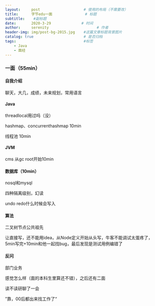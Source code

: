 ```yaml
---
layout:     post                    # 使用的布局（不需要改）
title:      字节edu一面               # 标题 
subtitle:    #副标题
date:       2020-3-29              # 时间
author:     serenity                      # 作者
header-img: img/post-bg-2015.jpg    #这篇文章标题背景图片
catalog: true                       # 是否归档
tags:                               #标签
    - Java
    - 面经
---
```


### 一面（55min）

#### 自我介绍

聊天，大几，成绩，未来规划，常用语言

#### Java

threadlocal用过吗（没）

hashmap、concurrenthashmap 10min

线程池 10min

#### JVM

cms 从gc root开始10min

#### 数据库（10min）

nosql和mysql

四种隔离级别，幻读

undo redo什么时候会写入

#### 算法

二叉树节点公共祖先

让直接写，还不能用idea，从Node定义开始从头写，牛客不能调试太蛋疼了，5min写完+10min和他一起找bug，最后发现是测试用例编错了

#### 反问

部门业务

感觉怎么样（面的本科生里算还不错），之后还有二面

读不读研聊了一会

”靠，00后都出来找工作了“
